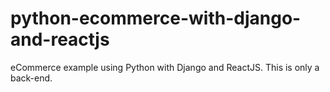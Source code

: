# python-ecommerce-with-django-and-reactjs
eCommerce example using Python with Django and ReactJS. This  is only a back-end.
